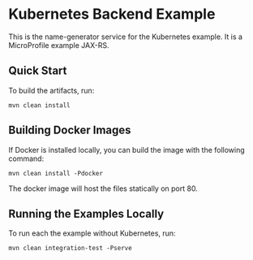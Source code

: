 # Kubernetes Backend Example

This is the name-generator service for the Kubernetes example. It is a MicroProfile example JAX-RS.

## Quick Start

To build the artifacts, run:

~~~
mvn clean install
~~~

## Building Docker Images

If Docker is installed locally, you can build the image with the following command:

~~~
mvn clean install -Pdocker
~~~

The docker image will host the files statically on port 80.

## Running the Examples Locally

To run each the example without Kubernetes, run:

~~~
mvn clean integration-test -Pserve
~~~